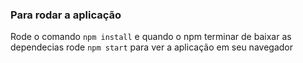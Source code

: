 ### Para rodar a aplicação 
Rode o comando  ` npm install `
e quando o npm terminar de baixar as dependecias rode ` npm start ` para ver a aplicação em seu navegador 
